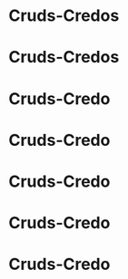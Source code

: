 # Cruds-Credos
# Cruds-Credos
# Cruds-Credo
# Cruds-Credo
# Cruds-Credo
# Cruds-Credo
# Cruds-Credo
